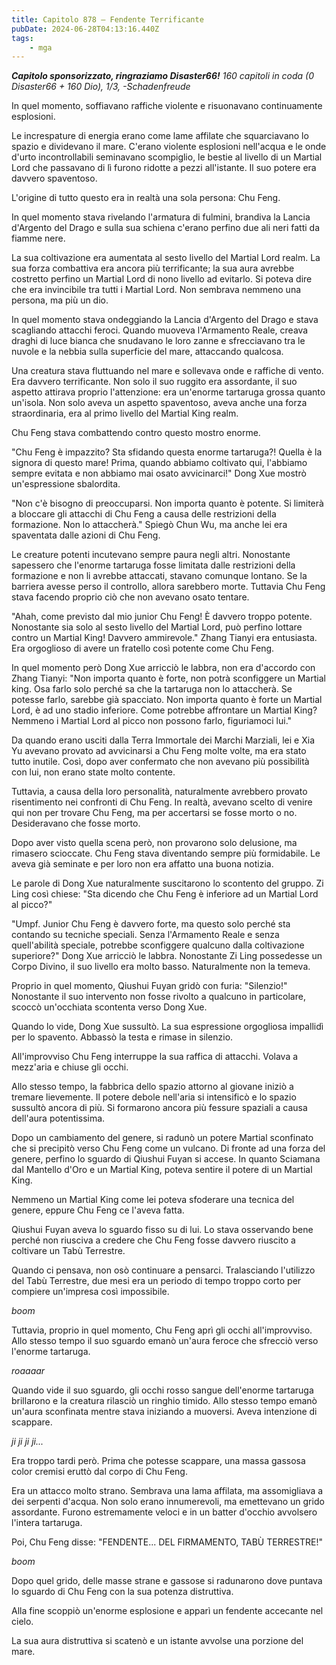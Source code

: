 ```yaml
---
title: Capitolo 878 – Fendente Terrificante
pubDate: 2024-06-28T04:13:16.440Z
tags:
    - mga
---
```



<em><strong>Capitolo sponsorizzato, ringraziamo Disaster66!</strong>
160 capitoli in coda (0 Disaster66 + 160 Dio), 1/3,
-Schadenfreude</em>


In quel momento, soffiavano raffiche violente e risuonavano continuamente esplosioni.


Le increspature di energia erano come lame affilate che squarciavano lo spazio e dividevano il mare. C'erano violente esplosioni nell'acqua e le onde d'urto incontrollabili seminavano scompiglio, le bestie al livello di un Martial Lord che passavano di lì furono ridotte a pezzi all'istante. Il suo potere era davvero spaventoso.


L'origine di tutto questo era in realtà una sola persona: Chu Feng.


In quel momento stava rivelando l'armatura di fulmini, brandiva la Lancia d'Argento del Drago e sulla sua schiena c'erano perfino due ali neri fatti da fiamme nere.


La sua coltivazione era aumentata al sesto livello del Martial Lord realm. La sua forza combattiva era ancora più terrificante; la sua aura avrebbe costretto perfino un Martial Lord di nono livello ad evitarlo. Si poteva dire che era invincibile tra tutti i Martial Lord. Non sembrava nemmeno una persona, ma più un dio.


In quel momento stava ondeggiando la Lancia d'Argento del Drago e stava scagliando attacchi feroci. Quando muoveva l'Armamento Reale, creava draghi di luce bianca che snudavano le loro zanne e sfrecciavano tra le nuvole e la nebbia sulla superficie del mare, attaccando qualcosa.


Una creatura stava fluttuando nel mare e sollevava onde e raffiche di vento. Era davvero terrificante. Non solo il suo ruggito era assordante, il suo aspetto attirava proprio l'attenzione: era un'enorme tartaruga grossa quanto un'isola. Non solo aveva un aspetto spaventoso, aveva anche una forza straordinaria, era al primo livello del Martial King realm.


Chu Feng stava combattendo contro questo mostro enorme.


"Chu Feng è impazzito? Sta sfidando questa enorme tartaruga?! Quella è la signora di questo mare! Prima, quando abbiamo coltivato qui, l'abbiamo sempre evitata e non abbiamo mai osato avvicinarci!" Dong Xue mostrò un'espressione sbalordita.


"Non c'è bisogno di preoccuparsi. Non importa quanto è potente. Si limiterà a bloccare gli attacchi di Chu Feng a causa delle restrizioni della formazione. Non lo attaccherà." Spiegò Chun Wu, ma anche lei era spaventata dalle azioni di Chu Feng.


Le creature potenti incutevano sempre paura negli altri. Nonostante sapessero che l'enorme tartaruga fosse limitata dalle restrizioni della formazione e non li avrebbe attaccati, stavano comunque lontano. Se la barriera avesse perso il controllo, allora sarebbero morte. Tuttavia Chu Feng stava facendo proprio ciò che non avevano osato tentare.


"Ahah, come previsto dal mio junior Chu Feng! È davvero troppo potente. Nonostante sia solo al sesto livello del Martial Lord, può perfino lottare contro un Martial King! Davvero ammirevole." Zhang Tianyi era entusiasta. Era orgoglioso di avere un fratello così potente come Chu Feng.


In quel momento però Dong Xue arricciò le labbra, non era d'accordo con Zhang Tianyi: "Non importa quanto è forte, non potrà sconfiggere un Martial king. Osa farlo solo perché sa che la tartaruga non lo attaccherà. Se potesse farlo, sarebbe già spacciato. Non importa quanto è forte un Martial Lord, è ad uno stadio inferiore. Come potrebbe affrontare un Martial King? Nemmeno i Martial Lord al picco non possono farlo, figuriamoci lui."


Da quando erano usciti dalla Terra Immortale dei Marchi Marziali, lei e Xia Yu avevano provato ad avvicinarsi a Chu Feng molte volte, ma era stato tutto inutile. Così, dopo aver confermato che non avevano più possibilità con lui, non erano state molto contente.


Tuttavia, a causa della loro personalità, naturalmente avrebbero provato risentimento nei confronti di Chu Feng. In realtà, avevano scelto di venire qui non per trovare Chu Feng, ma per accertarsi se fosse morto o no. Desideravano che fosse morto.


Dopo aver visto quella scena però, non provarono solo delusione, ma rimasero scioccate. Chu Feng stava diventando sempre più formidabile. Le aveva già seminate e per loro non era affatto una buona notizia.


Le parole di Dong Xue naturalmente suscitarono lo scontento del gruppo. Zi Ling  così chiese: "Sta dicendo che Chu Feng è inferiore ad un Martial Lord al picco?"


"Umpf. Junior Chu Feng è davvero forte, ma questo solo perché sta contando su tecniche speciali. Senza l'Armamento Reale e senza quell'abilità speciale, potrebbe sconfiggere qualcuno dalla coltivazione superiore?" Dong Xue arricciò le labbra. Nonostante Zi Ling possedesse un Corpo Divino, il suo livello era molto basso. Naturalmente non la temeva.


Proprio in quel momento, Qiushui Fuyan gridò con furia: "Silenzio!" Nonostante il suo intervento non fosse rivolto a qualcuno in particolare, scoccò un'occhiata scontenta verso Dong Xue.


Quando lo vide, Dong Xue sussultò. La sua espressione orgogliosa impallidì per lo spavento. Abbassò la testa e rimase in silenzio.


All'improvviso Chu Feng interruppe la sua raffica di attacchi. Volava a mezz'aria e chiuse gli occhi.


Allo stesso tempo, la fabbrica dello spazio attorno al giovane iniziò a tremare lievemente. Il potere debole nell'aria si intensificò e lo spazio sussultò ancora di più. Si formarono ancora più fessure spaziali a causa dell'aura potentissima.


Dopo un cambiamento del genere, si radunò un potere Martial sconfinato che si precipitò verso Chu Feng come un vulcano. Di fronte ad una forza del genere, perfino lo sguardo di Qiushui Fuyan si accese. In quanto Sciamana dal Mantello d'Oro e un Martial King, poteva sentire il potere di un Martial King.


Nemmeno un Martial King come lei poteva sfoderare una tecnica del genere, eppure Chu Feng ce l'aveva fatta.


Qiushui Fuyan aveva lo sguardo fisso su di lui. Lo stava osservando bene perché non riusciva a credere che Chu Feng fosse davvero riuscito a coltivare un Tabù Terrestre.


Quando ci pensava, non osò continuare a pensarci. Tralasciando l'utilizzo del Tabù Terrestre, due mesi era un periodo di tempo troppo corto per compiere un'impresa così impossibile.


*boom*


Tuttavia, proprio in quel momento, Chu Feng aprì gli occhi all'improvviso. Allo stesso tempo il suo sguardo emanò un'aura feroce che sfrecciò verso l'enorme tartaruga.


*roaaaar*


Quando vide il suo sguardo, gli occhi rosso sangue dell'enorme tartaruga brillarono e la creatura rilasciò un ringhio timido. Allo stesso tempo emanò un'aura sconfinata mentre stava iniziando a muoversi. Aveva intenzione di scappare.


*ji ji ji ji...*


Era troppo tardi però. Prima che potesse scappare, una massa gassosa color cremisi eruttò dal corpo di Chu Feng.


Era un attacco molto strano. Sembrava una lama affilata, ma assomigliava a dei serpenti d'acqua. Non solo erano innumerevoli, ma emettevano un grido assordante. Furono estremamente veloci e in un batter d'occhio avvolsero l'intera tartaruga.


Poi, Chu Feng disse: "FENDENTE... DEL FIRMAMENTO, TABÙ TERRESTRE!"


*boom*


Dopo quel grido, delle masse strane e gassose si radunarono dove puntava lo sguardo di Chu Feng con la sua potenza distruttiva.


Alla fine scoppiò un'enorme esplosione e apparì un fendente accecante nel cielo.


La sua aura distruttiva si scatenò e un istante avvolse una porzione del mare.
                                


                                



